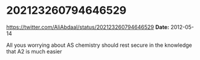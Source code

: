 # 202123260794646529
https://twitter.com/AliAbdaal/status/202123260794646529
**Date:** 2012-05-14

All yous worrying about AS chemistry should rest secure in the knowledge that A2 is much easier
